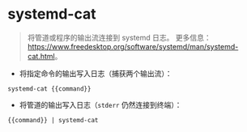 # systemd-cat

> 将管道或程序的输出流连接到 systemd 日志。
> 更多信息：<https://www.freedesktop.org/software/systemd/man/systemd-cat.html>。

- 将指定命令的输出写入日志（捕获两个输出流）：

`systemd-cat {{command}}`

- 将管道的输出写入日志（`stderr` 仍然连接到终端）：

`{{command}} | systemd-cat`